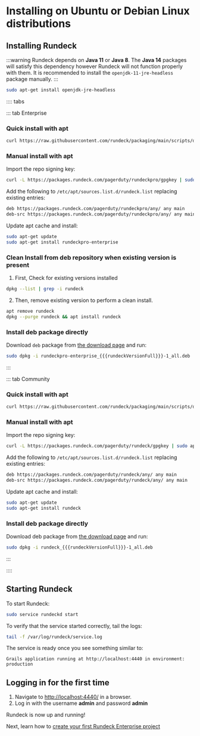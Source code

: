 # Installing on Ubuntu or Debian Linux distributions

## Installing Rundeck

:::warning 
Rundeck depends on **Java 11** or **Java 8**. The **Java 14**
packages will satisfy this dependency however Rundeck will not function properly
with them. It is recommended to install the `openjdk-11-jre-headless` package manually.
:::

```bash
sudo apt-get install openjdk-jre-headless
```

:::: tabs

::: tab Enterprise

### Quick install with apt
```bash
curl https://raw.githubusercontent.com/rundeck/packaging/main/scripts/deb-setup.sh 2&> /dev/null | sudo bash -s rundeckpro
```

### Manual install with apt

Import the repo signing key:
```bash
curl -L https://packages.rundeck.com/pagerduty/rundeckpro/gpgkey | sudo apt-key add -
```

Add the following to `/etc/apt/sources.list.d/rundeck.list` replacing existing entries:
```bash
deb https://packages.rundeck.com/pagerduty/rundeckpro/any/ any main
deb-src https://packages.rundeck.com/pagerduty/rundeckpro/any/ any main
```

Update apt cache and install:
```bash
sudo apt-get update
sudo apt-get install rundeckpro-enterprise
```

### Clean Install from deb repository when existing version is present
1. First, Check for existing versions installed

```bash
dpkg --list | grep -i rundeck
```
2. Then, remove existing version to perform a clean install.

```bash
apt remove rundeck
dpkg --purge rundeck && apt install rundeck
```

### Install deb package directly

Download `deb` package from [the download page](https://download.rundeck.com/eval/) and run:

```bash
sudo dpkg -i rundeckpro-enterprise_{{{rundeckVersionFull}}}-1_all.deb
```
:::

::: tab Community
### Quick install with apt

```bash
curl https://raw.githubusercontent.com/rundeck/packaging/main/scripts/deb-setup.sh 2&> /dev/null | sudo bash -s rundeck
```

### Manual install with apt

Import the repo signing key:
```bash
curl -L https://packages.rundeck.com/pagerduty/rundeck/gpgkey | sudo apt-key add -
```

Add the following to `/etc/apt/sources.list.d/rundeck.list` replacing existing entries:
```bash
deb https://packages.rundeck.com/pagerduty/rundeck/any/ any main
deb-src https://packages.rundeck.com/pagerduty/rundeck/any/ any main
```

Update apt cache and install:
```bash
sudo apt-get update
sudo apt-get install rundeck
```
### Install deb package directly

Download deb package from [the download page](https://docs.rundeck.com/downloads.html) and run:

```bash
sudo dpkg -i rundeck_{{{rundeckVersionFull}}}-1_all.deb
```
:::

::::
## Starting Rundeck

To start Rundeck:

```bash
sudo service rundeckd start
```

To verify that the service started correctly, tail the logs:

```bash
tail -f /var/log/rundeck/service.log
```

The service is ready once you see something similar to:

```
Grails application running at http://localhost:4440 in environment: production
```

## Logging in for the first time

1. Navigate to [http://localhost:4440/](http://localhost:4440) in a browser.
2. Log in with the username **admin** and password **admin**

Rundeck is now up and running!

Next, learn how to [create your first Rundeck Enterprise project](/manual/03-getting-started.md#project-setup)
